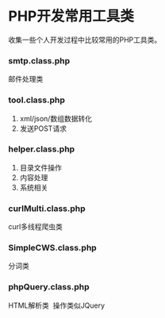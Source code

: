# PHP开发常用工具类

收集一些个人开发过程中比较常用的PHP工具类。

### smtp.class.php
 邮件处理类
 
### tool.class.php
 1. xml/json/数组数据转化
 2. 发送POST请求

### helper.class.php
 1. 目录文件操作
 2. 内容处理
 3. 系统相关

### curlMulti.class.php
 curl多线程爬虫类
 
### SimpleCWS.class.php
 分词类

### phpQuery.class.php
 HTML解析类  操作类似JQuery
